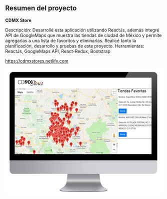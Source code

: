 ## Resumen del proyecto

**CDMX Store**

Descripción: Desarrollé esta aplicación utilizando ReactJs, además integré API de
GoogleMaps que muestra las tiendas de ciudad de México y permite agregarlas a una lista
de favoritos y eliminarlas. Realicé tanto la planificación, desarrollo y pruebas de este
proyecto.
Herramientas: ReactJs, GoogleMaps API, React-Redux, Bootstrap

<https://cdmxstores.netlify.com>


![Desktop](https://github.com/josefin-ferrada/CDMXStores/blob/master/src/images/cdmxgithub.png)
